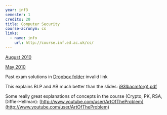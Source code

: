 ```yaml
---
year: inf3
semester: 1
credits: 20
title: Computer Security
course-acronym: cs
links:
  - name: info
    url: http://course.inf.ed.ac.uk/cs/
---
```


[August 2010](http://mess.ninjalith.com/cs/exams/2010_resit)

[May 2010](https://docs.google.com/document/d/1u0d0ybDWt_V0Of9sZMqxwg1tyuVzsdKAkrx6Wq31FK8/edit?usp=sharing)

Past exam solutions in [Dropbox folder](https://www.dropbox.com/sh/ghnefywkooyng61/eaqRs2JcQ7/CS) invalid link

This explains BLP and AB much better than the slides: [i93lbacm(org).pdf](http://profsandhu.com/journals/computer/i93lbacm(org).pdf)

Some really great explanations of concepts in the course (Crypto, PK, RSA, Diffie-Hellman): [http://www.youtube.com/user/ArtOfTheProblem](http://www.youtube.com/user/ArtOfTheProblem)
